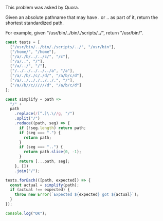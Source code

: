 This problem was asked by Quora.

Given an absolute pathname that may have . or .. as part of it, return the shortest standardized path.

For example, given "/usr/bin/../bin/./scripts/../", return "/usr/bin/".

```js
const tests = [
  ["/usr/bin/../bin/./scripts/../", "/usr/bin"],
  ["/home/", "/home"],
  ["/a/./b/../../c/", "/c"],
  ["/a/..", "/"],
  ["/a/../", "/"],
  ["/../../../../../a", "/a"],
  ["/a/./b/./c/./d/", "/a/b/c/d"],
  ["/a/../.././../../.", "/"],
  ["/a//b//c//////d", "/a/b/c/d"]
];

const simplify = path =>
  "/" +
  path
    .replace(/[^.]\.\//g, "/")
    .split("/")
    .reduce((path, seg) => {
      if (!seg.length) return path;
      if (seg === ".") {
        return path;
      }
      if (seg === "..") {
        return path.slice(0, -1);
      }
      return [...path, seg];
    }, [])
    .join("/");

tests.forEach(([path, expected]) => {
  const actual = simplify(path);
  if (actual !== expected) {
    throw new Error(`Expected ${expected} got ${actual}`);
  }
});

console.log("OK");
```